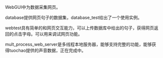 WebGUI中为数据采集网页。

database提供网页句子的数据集，database_test给出了一个使用实例。

webtest具有简单的和网页交互能力，可以上传数据库中给出的句子，获得网页返回的点击字母。可以用来调试网页功能。

mult_process_web_server是多线程本地服务器，能够支持完整的功能，能够获得tuochao提供的声音数据，正在完成中。

